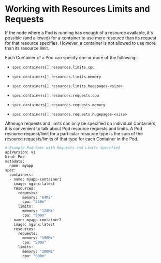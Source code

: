 # Working with Resources Limits and Requests

If the node where a Pod is running has enough of a resource available, it's possible (and allowed) for a container to use more resource than its request for that resource specifies. However, a container is not allowed to use more than its resource limit.

Each Container of a Pod can specify one or more of the following:

- `spec.containers[].resources.limits.cpu`

- `spec.containers[].resources.limits.memory`

- `spec.containers[].resources.limits.hugepages-<size>`

- `spec.containers[].resources.requests.cpu`

- `spec.containers[].resources.requests.memory`

- `spec.containers[].resources.requests.hugepages-<size>`

Although requests and limits can only be specified on individual Containers, it is convenient to talk about Pod resource requests and limits. A Pod resource request/limit for a particular resource type is the sum of the resource requests/limits of that type for each Container in the Pod.

```bash
# Example Pod Spec with Requests and Limits Specified
apiVersion: v1
kind: Pod
metadata:
  name: myapp
spec:
  containers:
  - name: myapp-container1
    image: nginx:latest
    resources:
      requests:
        memory: "64Mi"
        cpu: "250m"
      limits:
        memory: "128Mi"
        cpu: "500m"
  - name: myapp-container2
    image: nginx:latest
    resources:
      requests:
        memory: "150Mi"
        cpu: "500m"
      limits:
        memory: "200Mi"
        cpu: "600m"
```
